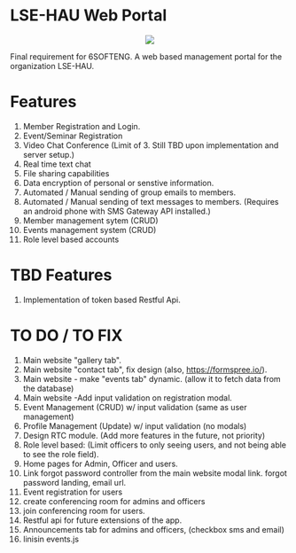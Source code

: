 LSE-HAU Web Portal
=======
<p align="center"><img src="http://i.imgur.com/6YknGdj.png"></p>
Final requirement for 6SOFTENG. A web based management portal for the organization LSE-HAU.

# Features
1. Member Registration and Login.
2. Event/Seminar Registration
3. Video Chat Conference (Limit of 3. Still TBD upon implementation and server setup.)
4. Real time text chat
5. File sharing capabilities
6. Data encryption of personal or senstive information.
7. Automated / Manual sending of group emails to members.
8. Automated / Manual sending of text messages to members. (Requires an android phone with SMS Gateway API installed.)
9. Member management sytem (CRUD)
10. Events management system (CRUD)
10. Role level based accounts

# TBD Features
1. Implementation of token based Restful Api.

# TO DO / TO FIX
1. Main website "gallery tab".
2. Main website "contact tab", fix design (also, https://formspree.io/).
3. Main website - make "events tab" dynamic. (allow it to fetch data from the database)
4. Main website -Add input validation on registration modal.
5. Event Management (CRUD) w/ input validation (same as user management)
6. Profile Management (Update) w/ input validation (no modals)
7. Design RTC module. (Add more features in the future, not priority)
8. Role level based: (Limit officers to only seeing users, and not being able to see the role field).
9. Home pages for Admin, Officer and users.
10. Link forgot password controller from the main website modal link.
forgot password landing, email url.
11. Event registration for users
13. create conferencing room for admins and officers
14. join conferencing room for users.
15. Restful api for future extensions of the app.
16. Announcements tab for admins and officers, (checkbox sms and email)
17. linisin events.js